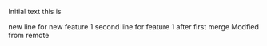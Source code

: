 Initial text this is

new line for new feature 1
second line for feature 1
after first merge
Modfied from remote
